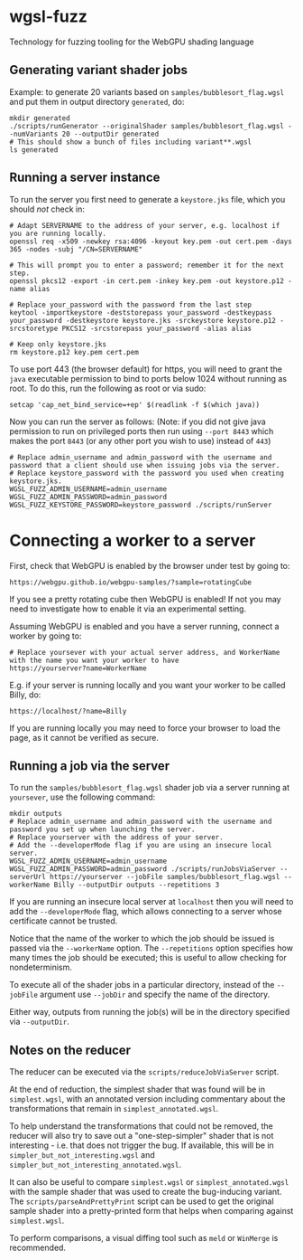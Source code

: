 # wgsl-fuzz

Technology for fuzzing tooling for the WebGPU shading language

## Generating variant shader jobs

Example: to generate 20 variants based on `samples/bubblesort_flag.wgsl` and put them in output directory `generated`, do:

```
mkdir generated
./scripts/runGenerator --originalShader samples/bubblesort_flag.wgsl --numVariants 20 --outputDir generated
# This should show a bunch of files including variant**.wgsl
ls generated
```

## Running a server instance

To run the server you first need to generate a `keystore.jks` file, which you should _not_ check in:

```
# Adapt SERVERNAME to the address of your server, e.g. localhost if you are running locally.
openssl req -x509 -newkey rsa:4096 -keyout key.pem -out cert.pem -days 365 -nodes -subj "/CN=SERVERNAME"

# This will prompt you to enter a password; remember it for the next step.
openssl pkcs12 -export -in cert.pem -inkey key.pem -out keystore.p12 -name alias

# Replace your_password with the password from the last step
keytool -importkeystore -deststorepass your_password -destkeypass your_password -destkeystore keystore.jks -srckeystore keystore.p12 -srcstoretype PKCS12 -srcstorepass your_password -alias alias

# Keep only keystore.jks
rm keystore.p12 key.pem cert.pem
```

To use port 443 (the browser default) for https, you will need to grant the `java` executable permission to bind to ports below 1024 without running as root. To do this, run the following as root or via sudo:

```
setcap 'cap_net_bind_service=+ep' $(readlink -f $(which java))
```

Now you can run the server as follows: (Note: if you did not give java permission to run on privileged ports then run using `--port 8443` which makes the port `8443` (or any other port you wish to use) instead of `443`)

```
# Replace admin_username and admin_password with the username and password that a client should use when issuing jobs via the server.
# Replace keystore_password with the password you used when creating keystore.jks.
WGSL_FUZZ_ADMIN_USERNAME=admin_username WGSL_FUZZ_ADMIN_PASSWORD=admin_password WGSL_FUZZ_KEYSTORE_PASSWORD=keystore_password ./scripts/runServer
```

# Connecting a worker to a server

First, check that WebGPU is enabled by the browser under test by going to:

```
https://webgpu.github.io/webgpu-samples/?sample=rotatingCube
```

If you see a pretty rotating cube then WebGPU is enabled! If not you may need to investigate how to enable it via an experimental setting.

Assuming WebGPU is enabled and you have a server running, connect a worker by going to:

```
# Replace yoursever with your actual server address, and WorkerName with the name you want your worker to have
https://yourserver?name=WorkerName
```

E.g. if your server is running locally and you want your worker to be called Billy, do:

```
https://localhost/?name=Billy
```

If you are running locally you may need to force your browser to load the page, as it cannot be verified as secure.

## Running a job via the server

To run the `samples/bubblesort_flag.wgsl` shader job via a server running at `yoursever`, use the following command:

```
mkdir outputs
# Replace admin_username and admin_password with the username and password you set up when launching the server.
# Replace yourserver with the address of your server.
# Add the --developerMode flag if you are using an insecure local server.
WGSL_FUZZ_ADMIN_USERNAME=admin_username WGSL_FUZZ_ADMIN_PASSWORD=admin_password ./scripts/runJobsViaServer --serverUrl https://yourserver --jobFile samples/bubblesort_flag.wgsl --workerName Billy --outputDir outputs --repetitions 3
```

If you are running an insecure local server at `localhost` then you will need to add the `--developerMode` flag, which allows connecting to a server whose certificate cannot be trusted.

Notice that the name of the worker to which the job should be issued is passed via the `--workerName` option. The `--repetitions` option specifies how many times the job should be executed; this is useful to allow checking for nondeterminism.

To execute all of the shader jobs in a particular directory, instead of the `--jobFile` argument use `--jobDir` and specify the name of the directory.

Either way, outputs from running the job(s) will be in the directory specified via `--outputDir`.

## Notes on the reducer

The reducer can be executed via the `scripts/reduceJobViaServer` script.

At the end of reduction, the simplest shader that was found will be in `simplest.wgsl`, with an annotated version including commentary about the transformations that remain in `simplest_annotated.wgsl`.

To help understand the transformations that could not be removed, the reducer will also try to save out a "one-step-simpler" shader that is not interesting - i.e. that does not trigger the bug. If available, this will be in `simpler_but_not_interesting.wgsl` and `simpler_but_not_interesting_annotated.wgsl`.

It can also be useful to compare `simplest.wgsl` or `simplest_annotated.wgsl` with the sample shader that was used to create the bug-inducing variant. The `scripts/parseAndPrettyPrint` script can be used to get the original sample shader into a pretty-printed form that helps when comparing against `simplest.wgsl`.

To perform comparisons, a visual diffing tool such as `meld` or `WinMerge` is recommended.
